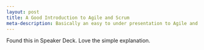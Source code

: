 ```yaml
---
layout: post
title: A Good Introduction to Agile and Scrum
meta-description: Basically an easy to under presentation to Agile and Scrum
---
```


Found this in Speaker Deck. Love the simple explanation.

<script src="http://speakerdeck.com/embed/4ea7b7b86428bd0054008cd4.js"></script>
